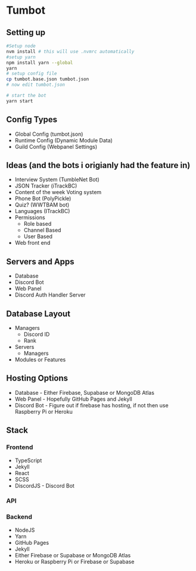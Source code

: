 # Tumbot
## Setting up
```bash
#Setup node
nvm install # this will use .nvmrc automatically
#setup yarn
npm install yarn --global
yarn
# setup config file
cp tumbot.base.json tumbot.json
# now edit tumbot.json

# start the bot
yarn start
```

## Config Types
* Global Config (tumbot.json)
* Runtime Config (Dynamic Module Data)
* Guild Config (Webpanel Settings)

## Ideas (and the bots i origianly had the feature in)
* Interview System (TumbleNet Bot)
* JSON Tracker (iTrackBC)
* Content of the week Voting system 
* Phone Bot (PolyPickle)
* Quiz? (WWTBAM bot)
* Languages (ITrackBC)
* Permissions
	* Role based
	* Channel Based
	* User Based
* Web front end

## Servers and Apps
* Database
* Discord Bot
* Web Panel
* Discord Auth Handler Server

## Database Layout
* Managers
	* Discord ID
	* Rank
* Servers
	* Managers
* Modules or Features

## Hosting Options
* Database -  Either Firebase, Supabase or MongoDB Atlas
* Web Panel - Hopefully GitHub Pages and Jekyll
* Discord Bot - Figure out if firebase has hosting, if not then use Raspberry Pi or Heroku

## Stack
### Frontend
* TypeScript
* Jekyll
* React
* SCSS
* DiscordJS - Discord Bot
### API

### Backend
* NodeJS
* Yarn
* GitHub Pages
* Jekyll
* Either Firebase or Supabase or MongoDB Atlas
* Heroku or Raspberry Pi or Firebase or Supabase
